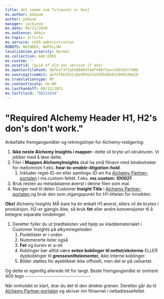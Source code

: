 ```yaml
---
title: det samme som filnavnet er best
ms.author: pebaum
author: pebaum
manager: jackiesm
ms.date: 04/21/2020
ms.audience: Admin
ms.topic: article
ms.service: o365-administration
ROBOTS: NOINDEX, NOFOLLOW
localization_priority: Normal
ms.collection: Adm_O365
ms.custom: ''
ms.assetid: (guid of old soc version if any)
ms.openlocfilehash: b6fbaf3f2ab30888d7a8f9d6f5aeccb65b5cfd0b
ms.sourcegitcommit: ab75f66355116e995b3cb5505465b31989339e28
ms.translationtype: MT
ms.contentlocale: nb-NO
ms.lasthandoff: 08/13/2021
ms.locfileid: "58312834"
---
```

# <a name="required-alchemy-header-h1-h2s-dont-work"></a>"Required Alchemy Header H1, H2's don's don't work."
Anbefalte fremgangsmåter og retningslinjer for Alchemy-redigering:

1. **Ikke neste Alchemy Insights i mapper**– dette vil bryte url-strukturen. Vi jobber med å løse dette.
1. Filer i **Mappen AlchemyInsights** skal ha små filnavn med bindestreker for mellomrom f.eks. **_how-to-enable-litigation-hold_**.
    1. Inkluder regel-ID-en eller samlings-ID-en fra [Alchemy Partner-portalen](https://alchemyportal.azurewebsites.net) i ms.custom-feltet. f.eks. ***ms.custom: 100021***
1. Bruk resten av metadataene øverst i denne filen som mal.
1. Naviger ned til delen Customer **Insight Title** i [Alchemy Partner-portalen,](https://alchemyportal.azurewebsites.net)og bruk den som utgangspunkt for H1-tittelen for innsikten. 

**Obs!** Alchemy Insights MÅ bare ha én enkelt H1 øverst, ellers vil de brytes i produksjon. H2-er gjengis ikke, så bruk **fet** eller andre konvensjoner til å betegne separate inndelinger.
1. Deretter fyller du ut brødteksten ved hjelp av kladdematerialet i Customer Insights på alkymiregelsiden
    1. Punktlister er i orden
    1. Nummererte lister også
    1. **Fet** og *kursiv* er a-ok
    1. Koblinger bør alltid være **enten koblinger til nettet/eksterne** ELLER dypkoblinger til **grensesnittelementer,** ikke interne koblinger.
    1. Bilder støttes for øyeblikket ikke offisielt, men det er på veikartet.

Og dette er egentlig allerede litt for langt. Beste fremgangsmåte er omtrent 400 tegn ---------------------------------

Når innholdet er klart, drar du det til den direkte grenen. Deretter går du til [Alchemy Partner-portalen](https://alchemyportal.azurewebsites.net) og skriver inn filnavnet i nettadressefeltet. 